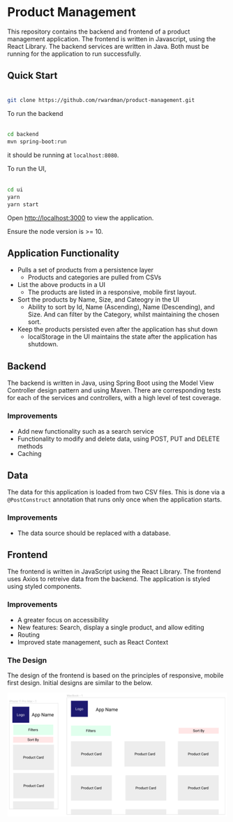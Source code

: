 # Product Management

This repository contains the backend and frontend of a product management application. The frontend is written in Javascript, using the React Library. The backend services are written in Java. Both must be running for the application to run successfully.

## Quick Start

```bash

git clone https://github.com/rwardman/product-management.git

```

To run the backend

```bash

cd backend
mvn spring-boot:run

```

it should be running at `localhost:8080`.

To run the UI,

```bash

cd ui
yarn
yarn start

```

Open [http://localhost:3000](http://localhost:3000) to view the application.

Ensure the node version is >= 10.

## Application Functionality

- Pulls a set of products from a persistence layer
  - Products and categories are pulled from CSVs
- List the above products in a UI
  - The products are listed in a responsive, mobile first layout.
- Sort the products by Name, Size, and Cateogry in the UI
  - Ability to sort by Id, Name (Ascending), Name (Descending), and Size. And can filter by the Category, whilst maintaining the chosen sort.
- Keep the products persisted even after the application has shut down
  - localStorage in the UI maintains the state after the application has shutdown.

## Backend

The backend is written in Java, using Spring Boot using the Model View Controller design pattern and using Maven. There are corresponding tests for each of the services and controllers, with a high level of test coverage.

### Improvements

- Add new functionality such as a search service
- Functionality to modify and delete data, using POST, PUT and DELETE methods
- Caching

## Data

The data for this application is loaded from two CSV files. This is done via a `@PostConstruct` annotation that runs only once when the application starts.

### Improvements

- The data source should be replaced with a database.

## Frontend

The frontend is written in JavaScript using the React Library. The frontend uses Axios to retreive data from the backend. The application is styled using styled components.

### Improvements

- A greater focus on accessibility
- New features: Search, display a single product, and allow editing
- Routing
- Improved state management, such as React Context

### The Design

The design of the frontend is based on the principles of responsive, mobile first design. Initial designs are similar to the below.

![App Design](./AppDesign.png)
